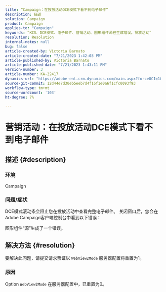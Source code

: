 ```yaml
---
title: “Campaign：在投放活动DCE模式下看不到电子邮件”
description: 描述
solution: Campaign
product: Campaign
applies-to: "Campaign"
keywords: “KCS、DCE模式、电子邮件、营销活动、图形组件源已生成错误，投放活动”
resolution: Resolution
internal-notes: null
bug: false
article-created-by: Victoria Barnato
article-created-date: "7/21/2023 1:42:03 PM"
article-published-by: Victoria Barnato
article-published-date: "7/21/2023 1:43:11 PM"
version-number: 3
article-number: KA-22417
dynamics-url: "https://adobe-ent.crm.dynamics.com/main.aspx?forceUCI=1&pagetype=entityrecord&etn=knowledgearticle&id=8d3ce95b-cc27-ee11-9966-6045bd006b4b"
source-git-commit: 12d44e7d30eb5eeb7d4f16f1e0a6f1cfc0093f93
workflow-type: tm+mt
source-wordcount: '103'
ht-degree: 7%

---
```


# 营销活动：在投放活动DCE模式下看不到电子邮件

## 描述 {#description}


### 环境

Campaign

### 问题/症状

DCE模式滚动条会阻止您在投放活动中查看完整电子邮件。 关闭窗口后，您会在Adobe Campaign客户端控制台中看到以下错误：

图形组件“源”生成了一个错误。


## 解决方法 {#resolution}


要解决此问题，请提交请求票证以 `WebView2Mode` 服务器配置将重置为1。

### 原因

Option `WebView2Mode` 在服务器配置中，已重置为0。
